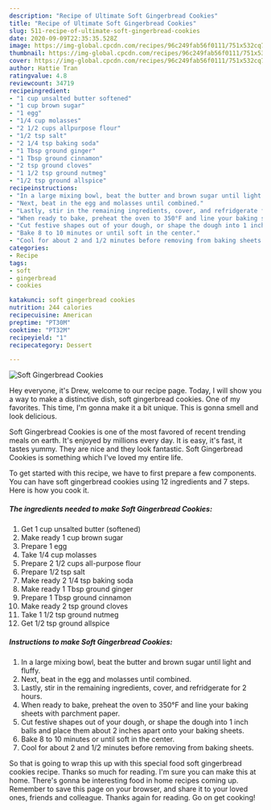 ```yaml
---
description: "Recipe of Ultimate Soft Gingerbread Cookies"
title: "Recipe of Ultimate Soft Gingerbread Cookies"
slug: 511-recipe-of-ultimate-soft-gingerbread-cookies
date: 2020-09-09T22:35:35.528Z
image: https://img-global.cpcdn.com/recipes/96c249fab56f0111/751x532cq70/soft-gingerbread-cookies-recipe-main-photo.jpg
thumbnail: https://img-global.cpcdn.com/recipes/96c249fab56f0111/751x532cq70/soft-gingerbread-cookies-recipe-main-photo.jpg
cover: https://img-global.cpcdn.com/recipes/96c249fab56f0111/751x532cq70/soft-gingerbread-cookies-recipe-main-photo.jpg
author: Hattie Tran
ratingvalue: 4.8
reviewcount: 34719
recipeingredient:
- "1 cup unsalted butter softened"
- "1 cup brown sugar"
- "1 egg"
- "1/4 cup molasses"
- "2 1/2 cups allpurpose flour"
- "1/2 tsp salt"
- "2 1/4 tsp baking soda"
- "1 Tbsp ground ginger"
- "1 Tbsp ground cinnamon"
- "2 tsp ground cloves"
- "1 1/2 tsp ground nutmeg"
- "1/2 tsp ground allspice"
recipeinstructions:
- "In a large mixing bowl, beat the butter and brown sugar until light and fluffy."
- "Next, beat in the egg and molasses until combined."
- "Lastly, stir in the remaining ingredients, cover, and refridgerate for 2 hours."
- "When ready to bake, preheat the oven to 350°F and line your baking sheets with parchment paper."
- "Cut festive shapes out of your dough, or shape the dough into 1 inch balls and place them about 2 inches apart onto your baking sheets."
- "Bake 8 to 10 minutes or until soft in the center."
- "Cool for about 2 and 1/2 minutes before removing from baking sheets."
categories:
- Recipe
tags:
- soft
- gingerbread
- cookies

katakunci: soft gingerbread cookies 
nutrition: 244 calories
recipecuisine: American
preptime: "PT30M"
cooktime: "PT32M"
recipeyield: "1"
recipecategory: Dessert

---
```



![Soft Gingerbread Cookies](https://img-global.cpcdn.com/recipes/96c249fab56f0111/751x532cq70/soft-gingerbread-cookies-recipe-main-photo.jpg)

Hey everyone, it's Drew, welcome to our recipe page. Today, I will show you a way to make a distinctive dish, soft gingerbread cookies. One of my favorites. This time, I'm gonna make it a bit unique. This is gonna smell and look delicious.



Soft Gingerbread Cookies is one of the most favored of recent trending meals on earth. It's enjoyed by millions every day. It is easy, it's fast, it tastes yummy. They are nice and they look fantastic. Soft Gingerbread Cookies is something which I've loved my entire life.


To get started with this recipe, we have to first prepare a few components. You can have soft gingerbread cookies using 12 ingredients and 7 steps. Here is how you cook it.

<!--inarticleads1-->

##### The ingredients needed to make Soft Gingerbread Cookies:

1. Get 1 cup unsalted butter (softened)
1. Make ready 1 cup brown sugar
1. Prepare 1 egg
1. Take 1/4 cup molasses
1. Prepare 2 1/2 cups all-purpose flour
1. Prepare 1/2 tsp salt
1. Make ready 2 1/4 tsp baking soda
1. Make ready 1 Tbsp ground ginger
1. Prepare 1 Tbsp ground cinnamon
1. Make ready 2 tsp ground cloves
1. Take 1 1/2 tsp ground nutmeg
1. Get 1/2 tsp ground allspice




<!--inarticleads2-->

##### Instructions to make Soft Gingerbread Cookies:

1. In a large mixing bowl, beat the butter and brown sugar until light and fluffy.
1. Next, beat in the egg and molasses until combined.
1. Lastly, stir in the remaining ingredients, cover, and refridgerate for 2 hours.
1. When ready to bake, preheat the oven to 350°F and line your baking sheets with parchment paper.
1. Cut festive shapes out of your dough, or shape the dough into 1 inch balls and place them about 2 inches apart onto your baking sheets.
1. Bake 8 to 10 minutes or until soft in the center.
1. Cool for about 2 and 1/2 minutes before removing from baking sheets.




So that is going to wrap this up with this special food soft gingerbread cookies recipe. Thanks so much for reading. I'm sure you can make this at home. There's gonna be interesting food in home recipes coming up. Remember to save this page on your browser, and share it to your loved ones, friends and colleague. Thanks again for reading. Go on get cooking!
